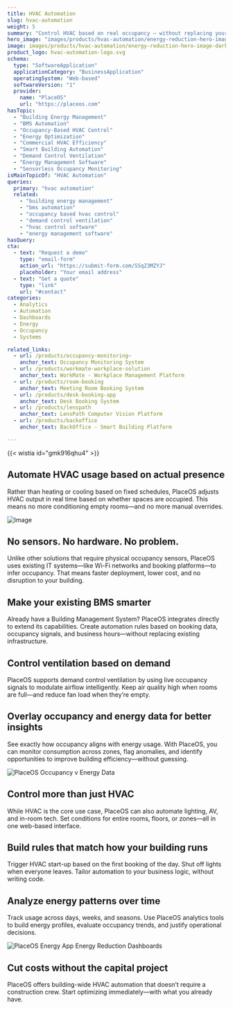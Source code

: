 ```yaml
---
title: HVAC Automation
slug: hvac-automation
weight: 5
summary: "Control HVAC based on real occupancy — without replacing your existing system"
hero_image: "images/products/hvac-automation/energy-reduction-hero-image-dark.webp"
image: images/products/hvac-automation/energy-reduction-hero-image-dark.webp
product_logo: hvac-automation-logo.svg
schema:
  type: "SoftwareApplication"
  applicationCategory: "BusinessApplication"
  operatingSystem: "Web-based"
  softwareVersion: "1"
  provider:
    name: "PlaceOS"
    url: "https://placeos.com"
hasTopic:
  - "Building Energy Management"
  - "BMS Automation"
  - "Occupancy-Based HVAC Control"
  - "Energy Optimization"
  - "Commercial HVAC Efficiency"
  - "Smart Building Automation"
  - "Demand Control Ventilation"
  - "Energy Management Software"
  - "Sensorless Occupancy Monitoring"
isMainTopicOf: "HVAC Automation"
queries: 
  primary: "hvac automation"
  related:
    - "building energy management"
    - "bms automation"
    - "occupancy based hvac control"
    - "demand control ventilation"
    - "hvac control software"
    - "energy management software"
hasQuery:
cta:
  - text: "Request a demo"
    type: "email-form"  
    action_url: "https://submit-form.com/SSqZ3MZYJ"  
    placeholder: "Your email address"
  - text: "Get a quote"
    type: "link"
    url: "#contact" 
categories:
  - Analytics
  - Automation
  - Dashboards
  - Energy
  - Occupancy
  - Systems

related_links:
  - url: /products/occupancy-monitoring~
    anchor_text: Occupancy Monitoring System
  - url: /products/workmate-workplace-solution
    anchor_text: WorkMate - Workplace Management Platform
  - url: /products/room-booking
    anchor_text: Meeting Room Booking System
  - url: /products/desk-booking-app
    anchor_text: Desk Booking System
  - url: /products/lenspath
    anchor_text: LensPath Computer Vision Platform
  - url: /products/backoffice
    anchor_text: BackOffice - Smart Building Platform

---
```


{{< wistia id="gmk916qhu4" >}} 

## Automate HVAC usage based on actual presence

Rather than heating or cooling based on fixed schedules, PlaceOS adjusts HVAC output in real time based on whether spaces are occupied. This means no more conditioning empty rooms—and no more manual overrides.

![Image](/images/products/hvac-automation/list-of-triggers.webp)

## No sensors. No hardware. No problem.

Unlike other solutions that require physical occupancy sensors, PlaceOS uses existing IT systems—like Wi-Fi networks and booking platforms—to infer occupancy. That means faster deployment, lower cost, and no disruption to your building.


## Make your existing BMS smarter

Already have a Building Management System? PlaceOS integrates directly to extend its capabilities. Create automation rules based on booking data, occupancy signals, and business hours—without replacing existing infrastructure.

## Control ventilation based on demand

PlaceOS supports demand control ventilation by using live occupancy signals to modulate airflow intelligently. Keep air quality high when rooms are full—and reduce fan load when they’re empty.

## Overlay occupancy and energy data for better insights

See exactly how occupancy aligns with energy usage. With PlaceOS, you can monitor consumption across zones, flag anomalies, and identify opportunities to improve building efficiency—without guessing.

![PlaceOS Occupancy v Energy Data](/images/products/hvac-automation/occupancy-v-energy-copy.webp)

## Control more than just HVAC

While HVAC is the core use case, PlaceOS can also automate lighting, AV, and in-room tech. Set conditions for entire rooms, floors, or zones—all in one web-based interface.

## Build rules that match how your building runs

Trigger HVAC start-up based on the first booking of the day. Shut off lights when everyone leaves. Tailor automation to your business logic, without writing code.

## Analyze energy patterns over time

Track usage across days, weeks, and seasons. Use PlaceOS analytics tools to build energy profiles, evaluate occupancy trends, and justify operational decisions.

![PlaceOS Energy App Energy Reduction Dashboards](/images/products/hvac-automation/placeos-energy-reduction-app.webp)

## Cut costs without the capital project

PlaceOS offers building-wide HVAC automation that doesn’t require a construction crew. Start optimizing immediately—with what you already have.



